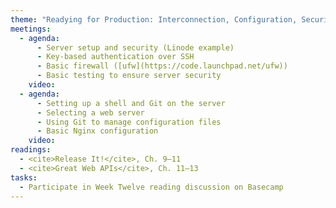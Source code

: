 ```yaml
---
theme: "Readying for Production: Interconnection, Configuration, Security"
meetings:
  - agenda:
      - Server setup and security (Linode example)
      - Key-based authentication over SSH
      - Basic firewall ([ufw](https://code.launchpad.net/ufw))
      - Basic testing to ensure server security
    video:
  - agenda:
      - Setting up a shell and Git on the server
      - Selecting a web server
      - Using Git to manage configuration files
      - Basic Nginx configuration
    video:
readings:
  - <cite>Release It!</cite>, Ch. 9–11
  - <cite>Great Web APIs</cite>, Ch. 11–13
tasks:
  - Participate in Week Twelve reading discussion on Basecamp
---
```

